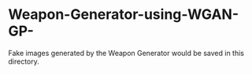 # Weapon-Generator-using-WGAN-GP-
Fake images generated by the Weapon Generator would be saved in this directory.
